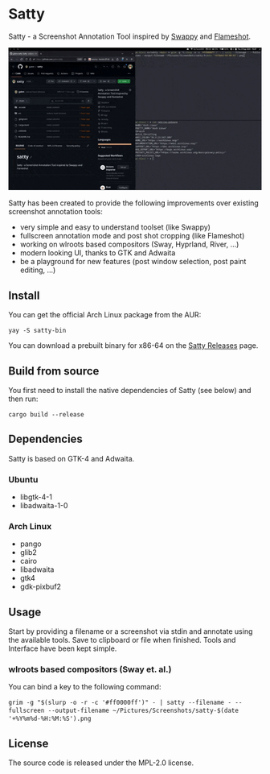 # Satty

Satty - a Screenshot Annotation Tool inspired by [Swappy](https://github.com/jtheoof/swappy) and [Flameshot](https://flameshot.org/).

![](assets/usage.gif)

Satty has been created to provide the following improvements over existing screenshot annotation tools:

- very simple and easy to understand toolset (like Swappy)
- fullscreen annotation mode and post shot cropping (like Flameshot)
- working on wlroots based compositors (Sway, Hyprland, River, ...)
- modern looking UI, thanks to GTK and Adwaita
- be a playground for new features (post window selection, post paint editing, ...)

## Install

You can get the official Arch Linux package from the AUR:

```
yay -S satty-bin
```

You can download a prebuilt binary for x86-64 on the [Satty Releases](https://github.com/gabm/satty/releases) page.


## Build from source

You first need to install the native dependencies of Satty (see below) and then run:

```
cargo build --release
```

## Dependencies 

Satty is based on GTK-4 and Adwaita.

### Ubuntu

- libgtk-4-1
- libadwaita-1-0

### Arch Linux

- pango 
- glib2
- cairo
- libadwaita
- gtk4
- gdk-pixbuf2


## Usage

Start by providing a filename or a screenshot via stdin and annotate using the available tools. Save to clipboard or file when finished. Tools and Interface have been kept simple.


### wlroots based compositors (Sway et. al.)

You can bind a key to the following command:

```
grim -g "$(slurp -o -r -c '#ff0000ff')" - | satty --filename - --fullscreen --output-filename ~/Pictures/Screenshots/satty-$(date '+%Y%m%d-%H:%M:%S').png
```


## License

The source code is released under the MPL-2.0 license.
